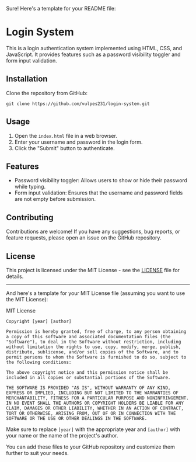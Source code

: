 Sure! Here's a template for your README file:

# Login System

This is a login authentication system implemented using HTML, CSS, and JavaScript. It provides features such as a password visibility toggler and form input validation.

## Installation

Clone the repository from GitHub:

```
git clone https://github.com/vulpes231/login-system.git
```

## Usage

1. Open the `index.html` file in a web browser.
2. Enter your username and password in the login form.
3. Click the "Submit" button to authenticate.

## Features

- Password visibility toggler: Allows users to show or hide their password while typing.
- Form input validation: Ensures that the username and password fields are not empty before submission.

## Contributing

Contributions are welcome! If you have any suggestions, bug reports, or feature requests, please open an issue on the GitHub repository.

## License

This project is licensed under the MIT License - see the [LICENSE](LICENSE) file for details.

---

And here's a template for your MIT License file (assuming you want to use the MIT License):

MIT License

```
Copyright [year] [author]

Permission is hereby granted, free of charge, to any person obtaining a copy of this software and associated documentation files (the "Software"), to deal in the Software without restriction, including without limitation the rights to use, copy, modify, merge, publish, distribute, sublicense, and/or sell copies of the Software, and to permit persons to whom the Software is furnished to do so, subject to the following conditions:

The above copyright notice and this permission notice shall be included in all copies or substantial portions of the Software.

THE SOFTWARE IS PROVIDED "AS IS", WITHOUT WARRANTY OF ANY KIND, EXPRESS OR IMPLIED, INCLUDING BUT NOT LIMITED TO THE WARRANTIES OF MERCHANTABILITY, FITNESS FOR A PARTICULAR PURPOSE AND NONINFRINGEMENT. IN NO EVENT SHALL THE AUTHORS OR COPYRIGHT HOLDERS BE LIABLE FOR ANY CLAIM, DAMAGES OR OTHER LIABILITY, WHETHER IN AN ACTION OF CONTRACT, TORT OR OTHERWISE, ARISING FROM, OUT OF OR IN CONNECTION WITH THE SOFTWARE OR THE USE OR OTHER DEALINGS IN THE SOFTWARE.
```

Make sure to replace `[year]` with the appropriate year and `[author]` with your name or the name of the project's author.

You can add these files to your GitHub repository and customize them further to suit your needs.
